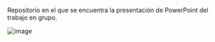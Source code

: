 Repositorio en el que se encuentra la presentación de PowerPoint del trabajo en grupo.


![image](https://user-images.githubusercontent.com/82102364/148819767-66e975cb-785b-4f5a-9407-ccb1f0301478.png)
